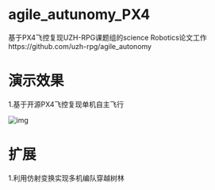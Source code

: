 # agile_autunomy_PX4
基于PX4飞控复现UZH-RPG课题组的science Robotics论文工作https://github.com/uzh-rpg/agile_autonomy
# 演示效果
1.基于开源PX4飞控复现单机自主飞行

![img](https://github.com/Howardcl/agile_autonomy_PX4/blob/main/figs/ego_planner%202%E7%B1%B3%E6%AF%8F%E7%A7%92_20220425152945.gif)
# 扩展
1.利用仿射变换实现多机编队穿越树林
